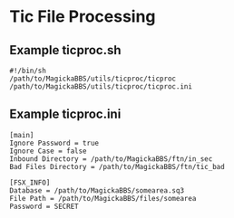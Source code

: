 # Tic File Processing

## Example ticproc.sh

    #!/bin/sh
    /path/to/MagickaBBS/utils/ticproc/ticproc /path/to/MagickaBBS/utils/ticproc/ticproc.ini

## Example ticproc.ini

    [main]
    Ignore Password = true
    Ignore Case = false
    Inbound Directory = /path/to/MagickaBBS/ftn/in_sec
    Bad Files Directory = /path/to/MagickaBBS/ftn/tic_bad

    [FSX_INFO]
    Database = /path/to/MagickaBBS/somearea.sq3
    File Path = /path/to/MagickaBBS/files/somearea
    Password = SECRET